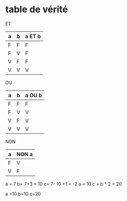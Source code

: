 
# table de vérité

ET

| a   | b   | a ET b |
| --- | --- | ------ |
| F   | F   | F      |
| F   | V   | F      |
| V   | F   | F      |
| V   | V   | V      |

OU


| a   | b   | a OU b |
| --- | --- | ------ |
| F   | F   | F      |
| F   | V   | V      |
| V   | F   | V      |
| V   | V   | V      |

NON


| a   | NON a |
| --- | ----- |
| F   | V     |
| V   | F     |
a = 7
b= 7+3 = 10
c= 7- 10 +1 = -2
a = 10
c = b * 2 = 20


a =10  b=10   c=20